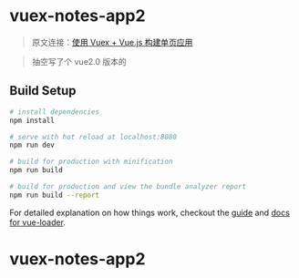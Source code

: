 # vuex-notes-app2

> 原文连接：[使用 Vuex + Vue.js 构建单页应用](https://segmentfault.com/a/1190000005891026)

> 抽空写了个 vue2.0 版本的



## Build Setup

``` bash
# install dependencies
npm install

# serve with hot reload at localhost:8080
npm run dev

# build for production with minification
npm run build

# build for production and view the bundle analyzer report
npm run build --report
```

For detailed explanation on how things work, checkout the [guide](http://vuejs-templates.github.io/webpack/) and [docs for vue-loader](http://vuejs.github.io/vue-loader).
# vuex-notes-app2
